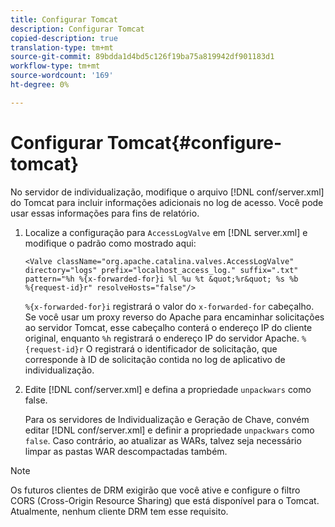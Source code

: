 ```yaml
---
title: Configurar Tomcat
description: Configurar Tomcat
copied-description: true
translation-type: tm+mt
source-git-commit: 89bdda1d4bd5c126f19ba75a819942df901183d1
workflow-type: tm+mt
source-wordcount: '169'
ht-degree: 0%

---
```



# Configurar Tomcat{#configure-tomcat}

No servidor de individualização, modifique o arquivo [!DNL conf/server.xml] do Tomcat para incluir informações adicionais no log de acesso. Você pode usar essas informações para fins de relatório.

1. Localize a configuração para `AccessLogValve` em [!DNL server.xml] e modifique o padrão como mostrado aqui:

   ```
   <Valve className="org.apache.catalina.valves.AccessLogValve" 
   directory="logs" prefix="localhost_access_log." suffix=".txt" 
   pattern="%h %{x-forwarded-for}i %l %u %t &quot;%r&quot; %s %b 
   %{request-id}r" resolveHosts="false"/>
   ```

   `%{x-forwarded-for}i` registrará o valor do  `x-forwarded-for` cabeçalho. Se você usar um proxy reverso do Apache para encaminhar solicitações ao servidor Tomcat, esse cabeçalho conterá o endereço IP do cliente original, enquanto `%h` registrará o endereço IP do servidor Apache. `%{request-id}r` O registrará o identificador de solicitação, que corresponde à ID de solicitação contida no log de aplicativo de individualização.

1. Edite [!DNL conf/server.xml] e defina a propriedade `unpackwars` como false.

   Para os servidores de Individualização e Geração de Chave, convém editar [!DNL conf/server.xml] e definir a propriedade `unpackwars` como `false`. Caso contrário, ao atualizar as WARs, talvez seja necessário limpar as pastas WAR descompactadas também.

>[!NOTE]
>
>Os futuros clientes de DRM exigirão que você ative e configure o filtro CORS (Cross-Origin Resource Sharing) que está disponível para o Tomcat. Atualmente, nenhum cliente DRM tem esse requisito.

